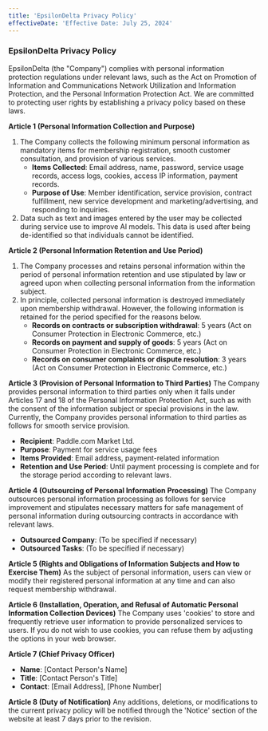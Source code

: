 ```yaml
---
title: 'EpsilonDelta Privacy Policy'
effectiveDate: 'Effective Date: July 25, 2024'
---
```

### **EpsilonDelta Privacy Policy**

EpsilonDelta (the "Company") complies with personal information protection regulations under relevant laws, such as the Act on Promotion of Information and Communications Network Utilization and Information Protection, and the Personal Information Protection Act. We are committed to protecting user rights by establishing a privacy policy based on these laws.

**Article 1 (Personal Information Collection and Purpose)**
1.  The Company collects the following minimum personal information as mandatory items for membership registration, smooth customer consultation, and provision of various services.
    *   **Items Collected**: Email address, name, password, service usage records, access logs, cookies, access IP information, payment records.
    *   **Purpose of Use**: Member identification, service provision, contract fulfillment, new service development and marketing/advertising, and responding to inquiries.
2.  Data such as text and images entered by the user may be collected during service use to improve AI models. This data is used after being de-identified so that individuals cannot be identified.

**Article 2 (Personal Information Retention and Use Period)**
1.  The Company processes and retains personal information within the period of personal information retention and use stipulated by law or agreed upon when collecting personal information from the information subject.
2.  In principle, collected personal information is destroyed immediately upon membership withdrawal. However, the following information is retained for the period specified for the reasons below.
    *   **Records on contracts or subscription withdrawal**: 5 years (Act on Consumer Protection in Electronic Commerce, etc.)
    *   **Records on payment and supply of goods**: 5 years (Act on Consumer Protection in Electronic Commerce, etc.)
    *   **Records on consumer complaints or dispute resolution**: 3 years (Act on Consumer Protection in Electronic Commerce, etc.)

**Article 3 (Provision of Personal Information to Third Parties)**
The Company provides personal information to third parties only when it falls under Articles 17 and 18 of the Personal Information Protection Act, such as with the consent of the information subject or special provisions in the law. Currently, the Company provides personal information to third parties as follows for smooth service provision.
*   **Recipient**: Paddle.com Market Ltd.
*   **Purpose**: Payment for service usage fees
*   **Items Provided**: Email address, payment-related information
*   **Retention and Use Period**: Until payment processing is complete and for the storage period according to relevant laws.

**Article 4 (Outsourcing of Personal Information Processing)**
The Company outsources personal information processing as follows for service improvement and stipulates necessary matters for safe management of personal information during outsourcing contracts in accordance with relevant laws.
*   **Outsourced Company**: (To be specified if necessary)
*   **Outsourced Tasks**: (To be specified if necessary)

**Article 5 (Rights and Obligations of Information Subjects and How to Exercise Them)**
As the subject of personal information, users can view or modify their registered personal information at any time and can also request membership withdrawal.

**Article 6 (Installation, Operation, and Refusal of Automatic Personal Information Collection Devices)**
The Company uses 'cookies' to store and frequently retrieve user information to provide personalized services to users. If you do not wish to use cookies, you can refuse them by adjusting the options in your web browser.

**Article 7 (Chief Privacy Officer)**
*   **Name**: [Contact Person's Name]
*   **Title**: [Contact Person's Title]
*   **Contact**: [Email Address], [Phone Number]

**Article 8 (Duty of Notification)**
Any additions, deletions, or modifications to the current privacy policy will be notified through the 'Notice' section of the website at least 7 days prior to the revision. 